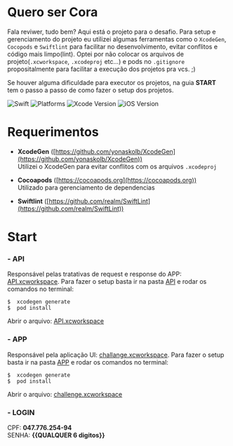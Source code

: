 # Quero ser Cora

Fala reviwer, tudo bem? Aqui está o projeto para o desafio. Para setup e gerenciamento do projeto eu utilizei algumas ferramentas como o `XcodeGen`, `Cocopods` e `Swiftlint` para facilitar no desenvolvimento, evitar conflitos e código mais limpo(lint). Optei por não colocar os arquivos de projeto(`.xcworkspace`, `.xcodeproj` etc...) e pods no `.gitignore` propositalmente para facilitar a execução dos projetos pra vcs. ;) 

Se houver alguma dificuldade para executor os projetos, na guia **START** tem o passo a passo de como fazer o setup dos projetos. 

![Swift](https://img.shields.io/badge/Swift-5.0-orange)
![Platforms](https://img.shields.io/badge/Platforms-iOS-yellowgreen)
![Xcode Version](https://img.shields.io/badge/Xcode-15.2-blue)
![iOS Version](https://img.shields.io/badge/iOS-15.0-blue)

# Requerimentos
- **XcodeGen** ([https://github.com/yonaskolb/XcodeGen](https://github.com/yonaskolb/XcodeGen))</br>
Utilizei o XcodeGen para evitar conflitos com os arquivos `.xcodeproj`

- **Cocoapods** ([https://cocoapods.org](https://cocoapods.org))</br>
Utilizado para gerenciamento de dependencias

- **Swiftlint** ([https://github.com/realm/SwiftLint](https://github.com/realm/SwiftLint))

# Start
### - API  
Responsável pelas tratativas de request e response do APP: [API.xcworkspace](API/API.xcworkspace). Para fazer o setup basta ir na pasta [API](API/) e rodar os comandos no terminal:

```
$  xcodegen generate
$  pod install
```

Abrir o arquivo: [API.xcworkspace](API/API.xcworkspace)

### - APP  
Responsável pela aplicação UI: [challange.xcworkspace](APP/challange.xcworkspace). Para fazer o setup basta ir na pasta [APP](APP/) e rodar os comandos no terminal:

```
$  xcodegen generate
$  pod install
```

Abrir o arquivo: [challenge.xcworkspace](APP/challenge.xcworkspace)

### - LOGIN
CPF: **047.776.254-94** <br>
SENHA: **{{QUALQUER 6 digitos}}**